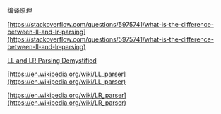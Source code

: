 编译原理



[https://stackoverflow.com/questions/5975741/what-is-the-difference-between-ll-and-lr-parsing](https://stackoverflow.com/questions/5975741/what-is-the-difference-between-ll-and-lr-parsing)

[LL and LR Parsing Demystified](http://blog.reverberate.org/2013/07/ll-and-lr-parsing-demystified.html)

[https://en.wikipedia.org/wiki/LL_parser](https://en.wikipedia.org/wiki/LL_parser)

[https://en.wikipedia.org/wiki/LR_parser](https://en.wikipedia.org/wiki/LR_parser)

